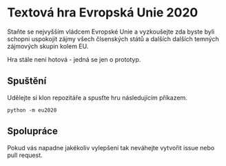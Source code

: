 # Textová hra Evropská Unie 2020

Staňte se nejvyšším vládcem Evropské Unie a vyzkoušejte zda byste byli schopni uspokojit zájmy všech člsenských států a dalších dalších temných zájmových skupin kolem EU.

Hra stále není hotová - jedná se jen o prototyp.

## Spuštění

Udělejte si klon repozitáře a spusťte hru následujícím příkazem.

```
python -m eu2020
```

## Spolupráce

Pokud vás napadne jakékoliv vylepšení tak neváhejte vytvořit issue nebo pull request.
